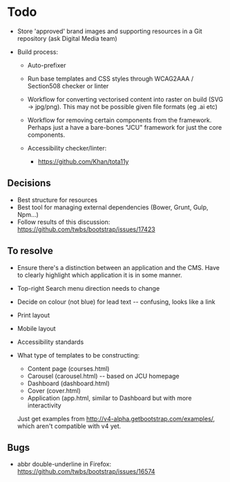 # Todo


* Store 'approved' brand images and supporting resources in a Git repository
  (ask Digital Media team)

* Build process:

  * Auto-prefixer

  * Run base templates and CSS styles through WCAG2AAA / Section508 checker or
    linter

  * Workflow for converting vectorised content into raster on build (SVG ->
    jpg/png).  This may not be possible given file formats (eg .ai etc)

  * Workflow for removing certain components from the framework.  Perhaps just a
    have a bare-bones "JCU" framework for just the core components.

  * Accessibility checker/linter:

    * https://github.com/Khan/tota11y

## Decisions

* Best structure for resources
* Best tool for managing external dependencies (Bower, Grunt, Gulp, Npm...)
* Follow results of this discussion:
  https://github.com/twbs/bootstrap/issues/17423

## To resolve

* Ensure there's a distinction between an application and the CMS.  Have to
  clearly highlight which application it is in some manner.

* Top-right Search menu direction needs to change
* Decide on colour (not blue) for lead text -- confusing, looks like a link
* Print layout
* Mobile layout
* Accessibility standards
* What type of templates to be constructing:

  * Content page (courses.html)
  * Carousel (carousel.html) -- based on JCU homepage
  * Dashboard (dashboard.html)
  * Cover (cover.html)
  * Application (app.html, similar to Dashboard but with more interactivity

  Just get examples from http://v4-alpha.getbootstrap.com/examples/, which
  aren't compatible with v4 yet.

## Bugs

* abbr double-underline in Firefox: https://github.com/twbs/bootstrap/issues/16574
